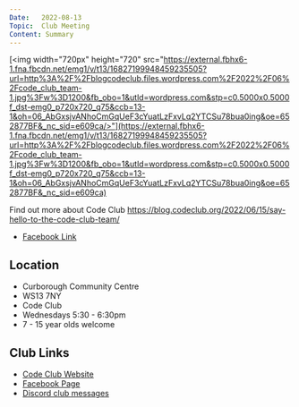 ```yaml
---
Date:   2022-08-13
Topic:  Club Meeting
Content: Summary
---
```

[<img width="720px" height="720" src="https://external.fbhx6-1.fna.fbcdn.net/emg1/v/t13/16827199948459235505?url=http%3A%2F%2Fblogcodeclub.files.wordpress.com%2F2022%2F06%2Fcode_club_team-1.jpg%3Fw%3D1200&fb_obo=1&utld=wordpress.com&stp=c0.5000x0.5000f_dst-emg0_p720x720_q75&ccb=13-1&oh=06_AbGxsjvANhoCmGqUeF3cYuatLzFxvLq2YTCSu78bua0ing&oe=652877BF&_nc_sid=e609ca/>"](https://external.fbhx6-1.fna.fbcdn.net/emg1/v/t13/16827199948459235505?url=http%3A%2F%2Fblogcodeclub.files.wordpress.com%2F2022%2F06%2Fcode_club_team-1.jpg%3Fw%3D1200&fb_obo=1&utld=wordpress.com&stp=c0.5000x0.5000f_dst-emg0_p720x720_q75&ccb=13-1&oh=06_AbGxsjvANhoCmGqUeF3cYuatLzFxvLq2YTCSu78bua0ing&oe=652877BF&_nc_sid=e609ca)

Find out more about Code Club
 https://blog.codeclub.org/2022/06/15/say-hello-to-the-code-club-team/

* [Facebook Link](https://www.facebook.com/1481985248595237/posts/5100265490100510/)

## Location

* Curborough Community Centre
* WS13 7NY
* Code Club
* Wednesdays 5:30 - 6:30pm
* 7 - 15 year olds welcome

## Club Links

* [Code Club Website](https://lichfield-code-club.github.io/)
* [Facebook Page](https://www.facebook.com/LichfieldCoders)
* [Discord club messages](https://discord.gg/szz6xGK)

